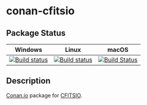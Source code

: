 # conan-cfitsio

## Package Status

| Windows | Linux | macOS |
|:-------:|:-----:|:-----:|
|[![Build status](https://ci.appveyor.com/api/projects/status/g1g5h53uswrk8d5l/branch/testing%2F3.480?svg=true)](https://ci.appveyor.com/project/SpaceIm/conan-cfitsio)|[![Build status](https://github.com/SpaceIm/conan-cfitsio/workflows/.github/workflows/conan.yml/badge.svg?branch=testing%2F3.480)](https://github.com/SpaceIm/conan-cfitsio/actions?query=branch%3Atesting%2F3.480)|[![Build Status](https://travis-ci.com/SpaceIm/conan-cfitsio.svg?branch=testing%2F3.480)](https://travis-ci.com/SpaceIm/conan-cfitsio)|

## Description

[Conan.io](https://conan.io) package for [CFITSIO](https://heasarc.gsfc.nasa.gov/fitsio/).
